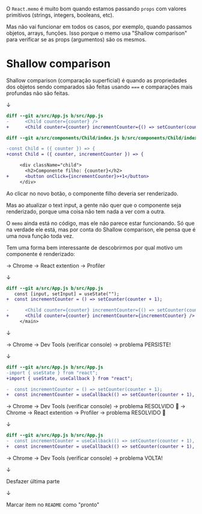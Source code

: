 O `React.memo` é muito bom quando estamos passando `props` com valores primitivos (strings, integers, booleans, etc).

Mas não vai funcionar em todos os casos, por exemplo, quando passamos objetos, arrays, funções. Isso porque o memo usa "Shallow comparison" para verificar se as props (argumentos) são os mesmos.

# Shallow comparison

Shallow comparison (comparação superficial)
é quando as propriedades dos objetos sendo comparados são feitas usando `===`
e comparações mais profundas não são feitas.

↓

```diff
diff --git a/src/App.js b/src/App.js
-      <Child counter={counter} />
+      <Child counter={counter} incrementCounter={() => setCounter(counter + 1)} />

diff --git a/src/components/Child/index.js b/src/components/Child/index.js

-const Child = ({ counter }) => {
+const Child = ({ counter, incrementCounter }) => {

     <div className="child">
       <h2>Componente filho: {counter}</h2>
+      <button onClick={incrementCounter}>+1</button>
     </div>
```

Ao clicar no novo botão, o componente filho deveria ser renderizado.

Mas ao atualizar o text input, a gente não quer que o componente seja renderizado, porque uma coisa não tem nada a ver com a outra.

O `memo` ainda está no código, mas ele não parece estar funcionando. Só que na verdade ele está, mas por conta do Shallow comparison, ele pensa que é uma nova função toda vez.

Tem uma forma bem interessante de descobrirmos por qual motivo um componente é renderizado:

→ Chrome → React extention → Profiler

↓

```diff
diff --git a/src/App.js b/src/App.js
   const [input, setInput] = useState("");
+  const incrementCounter = () => setCounter(counter + 1);

-      <Child counter={counter} incrementCounter={() => setCounter(counter + 1 } />
+      <Child counter={counter} incrementCounter={incrementCounter} />
     </main>
```

↓

→ Chrome → Dev Tools (verificar console) → problema PERSISTE!

↓

```diff
diff --git a/src/App.js b/src/App.js
-import { useState } from "react";
+import { useState, useCallback } from "react";

-  const incrementCounter = () => setCounter(counter + 1);
+  const incrementCounter = useCallback(() => setCounter(counter + 1), [counter]);
```

→ Chrome → Dev Tools (verificar console) → problema RESOLVIDO 🎉
→ Chrome → React extention → Profiler → problema RESOLVIDO 🎉

↓

```diff
diff --git a/src/App.js b/src/App.js
-  const incrementCounter = useCallback(() => setCounter(counter + 1), [counter]);
+  const incrementCounter = useCallback(() => setCounter(counter + 1), []);
```

→ Chrome → Dev Tools (verificar console) → problema VOLTA!

↓

Desfazer última parte

↓

Marcar item no `README` como "pronto"
